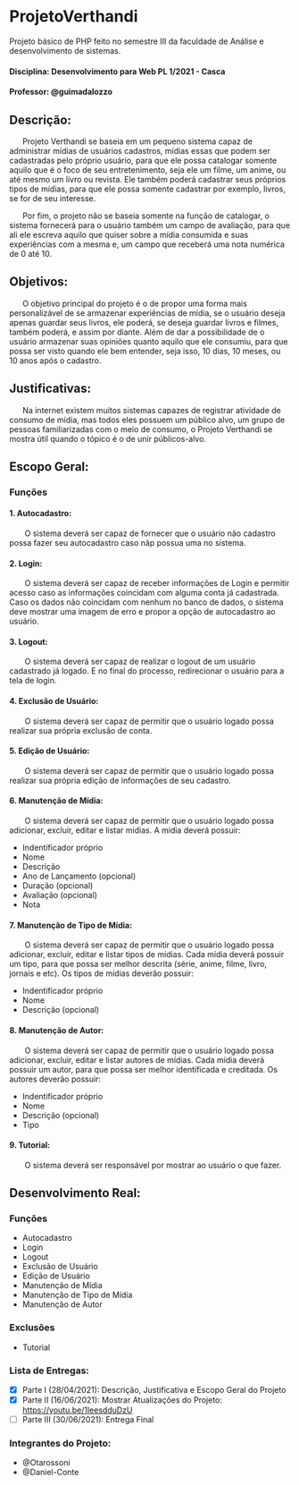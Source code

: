 # ProjetoVerthandi
Projeto básico de PHP feito no semestre III da faculdade de Análise e desenvolvimento de sistemas.

#### Disciplina: Desenvolvimento para Web PL 1/2021 - Casca
#### Professor: @guimadalozzo

## Descrição:

&nbsp;&nbsp;&nbsp;&nbsp;&nbsp;&nbsp;Projeto Verthandi se baseia em um pequeno sistema capaz de administrar mídias de usuários cadastros, mídias essas que podem ser cadastradas pelo próprio usuário, para que ele possa catalogar somente aquilo que é o foco de seu entretenimento, seja ele um filme, um anime, ou até mesmo um livro ou revista. Ele também poderá cadastrar seus próprios tipos de mídias, para que ele possa somente cadastrar por exemplo, livros, se for de seu interesse.

&nbsp;&nbsp;&nbsp;&nbsp;&nbsp;&nbsp;Por fim, o projeto não se baseia somente na função de catalogar, o sistema fornecerá para o usuário também um campo de avaliação, para que ali ele escreva aquilo que quiser sobre a mídia consumida e suas experiências com a mesma e, um campo que receberá uma nota numérica de 0 até 10.


## Objetivos:

&nbsp;&nbsp;&nbsp;&nbsp;&nbsp;&nbsp;O objetivo principal do projeto é o de propor uma forma mais personalizável de se armazenar experiências de mídia, se o usuário deseja apenas guardar seus livros, ele poderá, se deseja guardar livros e filmes, também poderá, e assim por diante. Além de dar a possibilidade de o usuário armazenar suas opiniões quanto aquilo que ele consumiu, para que possa ser visto quando ele bem entender, seja isso, 10 dias, 10 meses, ou 10 anos após o cadastro. 


## Justificativas:

&nbsp;&nbsp;&nbsp;&nbsp;&nbsp;&nbsp;Na internet existem muitos sistemas capazes de registrar atividade de consumo de mídia, mas todos eles possuem um público alvo, um grupo de pessoas familiarizadas com o meio de consumo, o Projeto Verthandi se mostra útil quando o tópico é o de unir públicos-alvo.


## Escopo Geral:

### Funções
#### 1. Autocadastro:
&nbsp;&nbsp;&nbsp;&nbsp;&nbsp;&nbsp; O sistema deverá ser capaz de fornecer que o usuário não cadastro possa fazer seu autocadastro caso nãp possua uma no sistema.

#### 2. Login:
&nbsp;&nbsp;&nbsp;&nbsp;&nbsp;&nbsp; O sistema deverá ser capaz de receber informações de Login e permitir acesso caso as informações coincidam com alguma conta já cadastrada. Caso os dados não coincidam com nenhum no banco de dados, o sistema deve mostrar uma imagem de erro e propor a opção de autocadastro ao usuário.

#### 3. Logout:
&nbsp;&nbsp;&nbsp;&nbsp;&nbsp;&nbsp; O sistema deverá ser capaz de realizar o logout de um usuário cadastrado já logado. E no final do processo, redirecionar o usuário para a tela de login.

#### 4. Exclusão de Usuário:
&nbsp;&nbsp;&nbsp;&nbsp;&nbsp;&nbsp; O sistema deverá ser capaz de permitir que o usuário logado possa realizar sua própria exclusão de conta.

#### 5. Edição de Usuário:
&nbsp;&nbsp;&nbsp;&nbsp;&nbsp;&nbsp; O sistema deverá ser capaz de permitir que o usuário logado possa realizar sua própria edição de informações de seu cadastro.

#### 6. Manutenção de Mídia:
&nbsp;&nbsp;&nbsp;&nbsp;&nbsp;&nbsp; O sistema deverá ser capaz de permitir que o usuário logado possa adicionar, excluir, editar e listar mídias. A mídia deverá possuir:
- Indentificador próprio
- Nome
- Descrição
- Ano de Lançamento (opcional)
- Duração (opcional)
- Avaliação (opcional)
- Nota

#### 7. Manutenção de Tipo de Mídia:
&nbsp;&nbsp;&nbsp;&nbsp;&nbsp;&nbsp; O sistema deverá ser capaz de permitir que o usuário logado possa adicionar, excluir, editar e listar tipos de mídias. Cada mídia deverá possuir um tipo, para que possa ser melhor descrita (série, anime, filme, livro, jornais e etc). Os tipos de mídias deverão possuir:
- Indentificador próprio
- Nome
- Descrição (opcional)

#### 8. Manutenção de Autor:
&nbsp;&nbsp;&nbsp;&nbsp;&nbsp;&nbsp; O sistema deverá ser capaz de permitir que o usuário logado possa adicionar, excluir, editar e listar autores de mídias. Cada mídia deverá possuir um autor, para que possa ser melhor identificada e creditada. Os autores deverão possuir:
- Indentificador próprio
- Nome
- Descrição (opcional)
- Tipo
 
#### 9. Tutorial:
&nbsp;&nbsp;&nbsp;&nbsp;&nbsp;&nbsp; O sistema deverá ser responsável por mostrar ao usuário o que fazer.


## Desenvolvimento Real:

### Funções
- Autocadastro
- Login
- Logout
- Exclusão de Usuário
- Edição de Usuário
- Manutenção de Mídia
- Manutenção de Tipo de Mídia
- Manutenção de Autor

### Exclusões 
- Tutorial


### Lista de Entregas:
- [X] Parte I (28/04/2021): Descrição, Justificativa e Escopo Geral do Projeto
- [X] Parte II (16/06/2021): Mostrar Atualizações do Projeto: https://youtu.be/1leesdduDzU
- [ ] Parte III (30/06/2021): Entrega Final

### Integrantes do Projeto:
- @Otarossoni
- @Daniel-Conte
